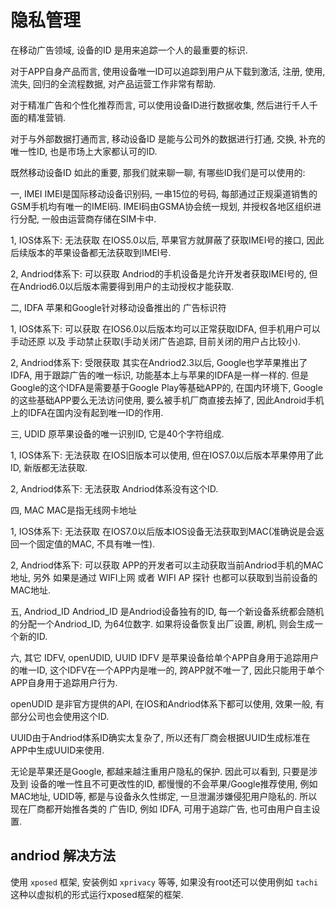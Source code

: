 <!--
Created: Thu Oct 10 2019 19:37:47 GMT+0800 (China Standard Time)
Modified: Fri Oct 11 2019 09:44:00 GMT+0800 (China Standard Time)
-->
# 隐私管理

在移动广告领域, 设备的ID 是用来追踪一个人的最重要的标识.

对于APP自身产品而言, 使用设备唯一ID可以追踪到用户从下载到激活, 注册, 使用, 流失, 回归的全流程数据, 对产品运营工作非常有帮助.

对于精准广告和个性化推荐而言, 可以使用设备ID进行数据收集, 然后进行千人千面的精准营销.

对于与外部数据打通而言, 移动设备ID 是能与公司外的数据进行打通, 交换, 补充的唯一性ID, 也是市场上大家都认可的ID.

既然移动设备ID 如此的重要, 那我们就来聊一聊, 有哪些ID我们是可以使用的:

一, IMEI
IMEI是国际移动设备识别码, 一串15位的号码, 每部通过正规渠道销售的GSM手机均有唯一的IMEI码. IMEI码由GSMA协会统一规划, 并授权各地区组织进行分配, 一般由运营商存储在SIM卡中.

1, IOS体系下: 无法获取
在IOS5.0以后, 苹果官方就屏蔽了获取IMEI号的接口, 因此后续版本的苹果设备都无法获取到IMEI号.

2, Andriod体系下: 可以获取
Andriod的手机设备是允许开发者获取IMEI号的, 但在Andriod6.0以后版本需要得到用户的主动授权才能获取.

二, IDFA
苹果和Google针对移动设备推出的 广告标识符

1, IOS体系下: 可以获取
在IOS6.0以后版本均可以正常获取IDFA, 但手机用户可以手动还原 以及 手动禁止获取(手动关闭广告追踪, 目前关闭的用户占比较小).

2, Andriod体系下: 受限获取
其实在Andriod2.3以后, Google也学苹果推出了IDFA, 用于跟踪广告的唯一标识, 功能基本上与苹果的IDFA是一样一样的. 但是Google的这个IDFA是需要基于Google Play等基础APP的, 在国内环境下, Google的这些基础APP要么无法访问使用, 要么被手机厂商直接去掉了, 因此Android手机上的IDFA在国内没有起到唯一ID的作用.

三, UDID
原苹果设备的唯一识别ID, 它是40个字符组成.

1, IOS体系下: 无法获取
在IOS旧版本可以使用, 但在IOS7.0以后版本苹果停用了此ID, 新版都无法获取.

2, Andriod体系下: 无法获取
Andriod体系没有这个ID.

四, MAC
MAC是指无线网卡地址

1, IOS体系下: 无法获取
在IOS7.0以后版本IOS设备无法获取到MAC(准确说是会返回一个固定值的MAC, 不具有唯一性).

2, Andriod体系下: 可以获取
APP的开发者可以主动获取当前Andriod手机的MAC地址, 另外 如果是通过 WIFI上网 或者 WIFI AP 探针 也都可以获取到当前设备的MAC地址.

五, Andriod_ID
Andriod_ID 是Andriod设备独有的ID, 每一个新设备系统都会随机的分配一个Andriod_ID, 为64位数字. 如果将设备恢复出厂设置, 刷机, 则会生成一个新的ID.

六, 其它 IDFV, openUDID, UUID
IDFV 是苹果设备给单个APP自身用于追踪用户的唯一ID, 这个IDFV在一个APP内是唯一的, 跨APP就不唯一了, 因此只能用于单个APP自身用于追踪用户行为.

openUDID 是非官方提供的API, 在IOS和Andriod体系下都可以使用, 效果一般, 有部分公司也会使用这个ID.

UUID由于Andriod体系ID确实太复杂了, 所以还有厂商会根据UUID生成标准在APP中生成UUID来使用.

无论是苹果还是Google, 都越来越注重用户隐私的保护. 因此可以看到, 只要是涉及到 设备的唯一性且不可更改性的ID, 都慢慢的不会苹果/Google推荐使用, 例如 MAC地址, UDID等, 都是与设备永久性绑定, 一旦泄漏涉嫌侵犯用户隐私的. 所以现在厂商都开始推各类的 广告ID, 例如 IDFA, 可用于追踪广告, 也可由用户自主设置.

## andriod 解决方法

使用 `xposed` 框架, 安装例如 `xprivacy` 等等, 如果没有root还可以使用例如 `tachi` 这种以虚拟机的形式运行xposed框架的框架.

